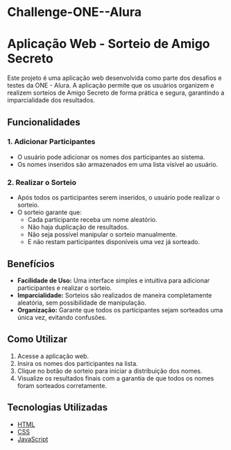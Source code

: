 # Challenge-ONE--Alura
# Aplicação Web - Sorteio de Amigo Secreto

Este projeto é uma aplicação web desenvolvida como parte dos desafios e testes da ONE - Alura. A aplicação permite que os usuários organizem e realizem sorteios de Amigo Secreto de forma prática e segura, garantindo a imparcialidade dos resultados.

## Funcionalidades

### 1. **Adicionar Participantes**
- O usuário pode adicionar os nomes dos participantes ao sistema.
- Os nomes inseridos são armazenados em uma lista visível ao usuário.

### 2. **Realizar o Sorteio**
- Após todos os participantes serem inseridos, o usuário pode realizar o sorteio.
- O sorteio garante que:
  - Cada participante receba um nome aleatório.
  - Não haja duplicação de resultados.
  - Não seja possível manipular o sorteio manualmente.
  - E não restam participantes disponíveis uma vez já sorteado.

## Benefícios
- **Facilidade de Uso:** Uma interface simples e intuitiva para adicionar participantes e realizar o sorteio.
- **Imparcialidade:** Sorteios são realizados de maneira completamente aleatória, sem possibilidade de manipulação.
- **Organização:** Garante que todos os participantes sejam sorteados uma única vez, evitando confusões.

## Como Utilizar

1. Acesse a aplicação web.
2. Insira os nomes dos participantes na lista.
3. Clique no botão de sorteio para iniciar a distribuição dos nomes.
4. Visualize os resultados finais com a garantia de que todos os nomes foram sorteados corretamente.

## Tecnologias Utilizadas
- [HTML](https://developer.mozilla.org/en-US/docs/Web/HTML)
- [CSS](https://developer.mozilla.org/en-US/docs/Web/CSS)
- [JavaScript](https://developer.mozilla.org/en-US/docs/Web/JavaScript)
